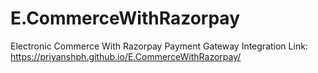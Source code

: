 # E.CommerceWithRazorpay
Electronic Commerce With Razorpay Payment Gateway Integration
Link: https://priyanshph.github.io/E.CommerceWithRazorpay/

